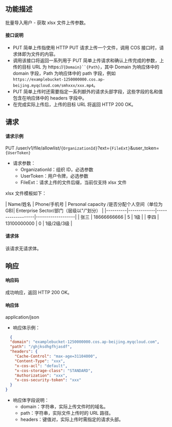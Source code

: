 ## 功能描述

批量导入用户 - 获取 xlsx 文件上传参数。

#### 接口说明

  - PUT 简单上传指使用 HTTP PUT 请求上传一个文件，调用 COS 接口时，请求体即为文件的内容。
  - 调用该接口将返回一系列用于 PUT 简单上传请求和确认上传完成的参数，上传的目标 URL 为 https://`{Domain}``{Path}`，其中 Domain 为响应体中的 domain 字段，Path 为响应体中的 path 字段，例如 `https://examplebucket-1250000000.cos.ap-beijing.myqcloud.com/smhxxx/xxx.mp4`。
  - PUT 简单上传时还需要指定一系列额外的请求头部字段，这些字段的名和值包含在响应体中的 headers 字段中。
  - 在完成实际上传后，上传的目标 URL 将返回 HTTP 200 OK。

## 请求

#### 请求示例

PUT /user/v1/file/allowlist/`{OrganizationId}`?ext=`{FileExt}`&user_token=`{UserToken}`

- 请求参数：
  - OrganizationId：组织 ID，必选参数
  - UserToken：用户令牌，必选参数
  - FileExt：请求上传的文件后缀，当前仅支持 xlsx 文件

xlsx 文件模板如下：

  | Name/姓名     | Phone/手机号       | Personal capacity /是否分配个人空间（单位为GB)| Enterprise Sector/部门（层级以"/"划分） |
      |----------|-------------|-------------------|-------------------|
  | 张三 | 18666666666 | 5                 | 1级             |
  |      李四    |    13100000000         |     0              |    1级/2级/3级               |


#### 请求体

该请求无请求体。

## 响应

#### 响应码

成功响应，返回 HTTP 200 OK。

#### 响应体

application/json

- 响应体示例：
```json
  {
  "domain": "examplebucket-1250000000.cos.ap-beijing.myqcloud.com",
  "path": "/ghjksdhgfhjasdf",
  "headers": {
    "Cache-Control": "max-age=31104000",
    "Content-Type": "xxx",
    "x-cos-acl": "default",
    "x-cos-storage-class": "STANDARD",
    "Authorization": "xxx",
    "x-cos-security-token": "xxx"
  }
}
```
- 响应体字段说明：
  - domain：字符串，实际上传文件时的域名。
  - path：字符串，实际文件上传时的 URL 路径。
  - headers：键值对，实际上传时需指定的请求头部。
